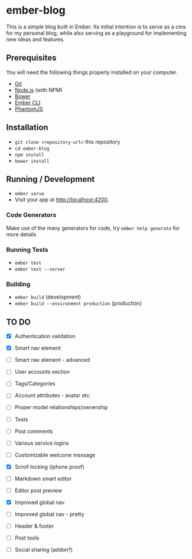 # ember-blog

This is a simple blog built in Ember. Its initial intention is to serve as a cms for my personal blog,
while also serving as a playground for implementing new ideas and features.

## Prerequisites

You will need the following things properly installed on your computer.

* [Git](https://git-scm.com/)
* [Node.js](https://nodejs.org/) (with NPM)
* [Bower](https://bower.io/)
* [Ember CLI](https://ember-cli.com/)
* [PhantomJS](http://phantomjs.org/)

## Installation

* `git clone <repository-url>` this repository
* `cd ember-blog`
* `npm install`
* `bower install`

## Running / Development

* `ember serve`
* Visit your app at [http://localhost:4200](http://localhost:4200).

### Code Generators

Make use of the many generators for code, try `ember help generate` for more details

### Running Tests

* `ember test`
* `ember test --server`

### Building

* `ember build` (development)
* `ember build --environment production` (production)


## TO DO

- [x] Authentication validation
- [x] Smart nav element
- [ ] Smart nav element - advanced
- [ ] User accounts section
- [ ] Tags/Categories
- [ ] Account attributes - avatar etc.
- [ ] Proper model relationships/ownership
- [ ] Tests
- [ ] Post comments
- [ ] Various service logins
- [ ] Customizable welcome message
- [x] Scroll locking (iphone proof)
- [ ] Markdown smart editor
- [ ] Editor post preview
- [x] Improved global nav
- [ ] Improved global nav - pretty
- [ ] Header & footer
- [ ] Post tools
- [ ] Social sharing (addon?)




